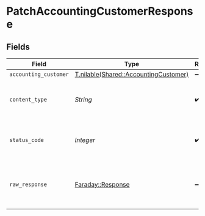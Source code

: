 # PatchAccountingCustomerResponse


## Fields

| Field                                                                              | Type                                                                               | Required                                                                           | Description                                                                        |
| ---------------------------------------------------------------------------------- | ---------------------------------------------------------------------------------- | ---------------------------------------------------------------------------------- | ---------------------------------------------------------------------------------- |
| `accounting_customer`                                                              | [T.nilable(Shared::AccountingCustomer)](../../models/shared/accountingcustomer.md) | :heavy_minus_sign:                                                                 | Successful                                                                         |
| `content_type`                                                                     | *String*                                                                           | :heavy_check_mark:                                                                 | HTTP response content type for this operation                                      |
| `status_code`                                                                      | *Integer*                                                                          | :heavy_check_mark:                                                                 | HTTP response status code for this operation                                       |
| `raw_response`                                                                     | [Faraday::Response](https://www.rubydoc.info/gems/faraday/Faraday/Response)        | :heavy_minus_sign:                                                                 | Raw HTTP response; suitable for custom response parsing                            |